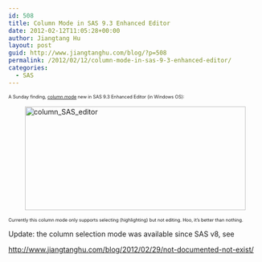 ```yaml
---
id: 508
title: Column Mode in SAS 9.3 Enhanced Editor
date: 2012-02-12T11:05:28+00:00
author: Jiangtang Hu
layout: post
guid: http://www.jiangtanghu.com/blog/?p=508
permalink: /2012/02/12/column-mode-in-sas-9-3-enhanced-editor/
categories:
  - SAS
---
```

<span style="font-size: xx-small;">A Sunday finding, <a href="http://support.sas.com/documentation/cdl/en/hostwin/63047/HTML/default/viewer.htm#editor_enhanced.htm" target="_blank">column mode</a> new in SAS 9.3 Enhanced Editor (in Windows OS): </span>

[<img style="background-image: none; margin: 3px auto 5px; padding-left: 0px; padding-right: 0px; display: block; float: none; padding-top: 0px; border-width: 0px;" title="column_SAS_editor" src="http://www.jiangtanghu.com/blog/wp-content/uploads/2012/02/column_SAS_editor_thumb.png" alt="column_SAS_editor" width="439" height="207" border="0" />](http://www.jiangtanghu.com/blog/wp-content/uploads/2012/02/column_SAS_editor.png)

<span style="font-size: xx-small;">Currently this column mode only supports selecting (highlighting) but not editing. Hoo, it’s better than nothing.</span>

Update: the column selection mode was available since SAS v8, see

<http://www.jiangtanghu.com/blog/2012/02/29/not-documented-not-exist/>